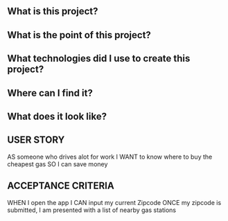 ## What is this project?


## What is the point of this project?

## What technologies did I use to create this project?


## Where can I find it?


## What does it look like?


## USER STORY
AS someone who drives alot for work
I WANT to know where to buy the cheapest gas
SO I can save money

## ACCEPTANCE CRITERIA
WHEN I open the app
I CAN input my current Zipcode
ONCE my zipcode is submitted, I am presented with a list of nearby gas stations
